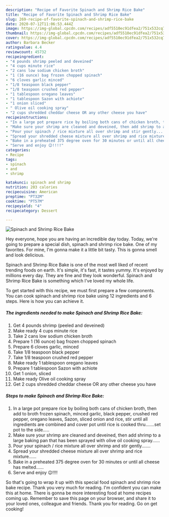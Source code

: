 ```yaml
---
description: "Recipe of Favorite Spinach and Shrimp Rice Bake"
title: "Recipe of Favorite Spinach and Shrimp Rice Bake"
slug: 269-recipe-of-favorite-spinach-and-shrimp-rice-bake
date: 2020-07-12T11:06:53.444Z
image: https://img-global.cpcdn.com/recipes/adf5510ec91dfea2/751x532cq70/spinach-and-shrimp-rice-bake-recipe-main-photo.jpg
thumbnail: https://img-global.cpcdn.com/recipes/adf5510ec91dfea2/751x532cq70/spinach-and-shrimp-rice-bake-recipe-main-photo.jpg
cover: https://img-global.cpcdn.com/recipes/adf5510ec91dfea2/751x532cq70/spinach-and-shrimp-rice-bake-recipe-main-photo.jpg
author: Barbara Becker
ratingvalue: 4.4
reviewcount: 45732
recipeingredient:
- "4 pounds shrimp peeled and deveined"
- "4 cups minute rice"
- "2 cans low sodium chicken broth"
- "1 (16 ounce) bag frozen chopped spinach"
- "6 cloves garlic minced"
- "1/8 teaspoon black pepper"
- "1/8 teaspoon crushed red pepper"
- "1 tablespoon oregano leaves"
- "1 tablespoon Sazon with achiote"
- "1 onion sliced"
- " Olive oil cooking spray"
- "2 cups shredded cheddar cheese OR any other cheese you have"
recipeinstructions:
- "In a large pot prepare rice by boiling both cans of chicken broth, then add to broth frozen spinach, minced garlic, black pepper, crushed red pepper, oregano leaves, Sazon, sliced onion and rice, stir until all ingredients are combined and cover pot until rice is cooked thru.......set pot to the side....."
- "Make sure your shrimp are cleaned and deveined, then add shrimp to a large baking pan that has been sprayed with olive oil cooking spray......"
- "Pour your spinach / rice mixture all over shrimp and stir gently......."
- "Spread your shredded cheese mixture all over shrimp and rice mixture......"
- "Bake in a preheated 375 degree oven for 30 minutes or until all cheese has melted......"
- "Serve and enjoy 😉!!!!"
categories:
- Recipe
tags:
- spinach
- and
- shrimp

katakunci: spinach and shrimp 
nutrition: 203 calories
recipecuisine: American
preptime: "PT32M"
cooktime: "PT57M"
recipeyield: "4"
recipecategory: Dessert

---
```



![Spinach and Shrimp Rice Bake](https://img-global.cpcdn.com/recipes/adf5510ec91dfea2/751x532cq70/spinach-and-shrimp-rice-bake-recipe-main-photo.jpg)

Hey everyone, hope you are having an incredible day today. Today, we're going to prepare a special dish, spinach and shrimp rice bake. One of my favorites. For mine, I'm gonna make it a little bit tasty. This is gonna smell and look delicious.



Spinach and Shrimp Rice Bake is one of the most well liked of recent trending foods on earth. It's simple, it's fast, it tastes yummy. It's enjoyed by millions every day. They are fine and they look wonderful. Spinach and Shrimp Rice Bake is something which I've loved my whole life.


To get started with this recipe, we must first prepare a few components. You can cook spinach and shrimp rice bake using 12 ingredients and 6 steps. Here is how you can achieve it.

<!--inarticleads1-->

##### The ingredients needed to make Spinach and Shrimp Rice Bake:

1. Get 4 pounds shrimp (peeled and deveined)
1. Make ready 4 cups minute rice
1. Take 2 cans low sodium chicken broth
1. Prepare 1 (16 ounce) bag frozen chopped spinach
1. Prepare 6 cloves garlic, minced
1. Take 1/8 teaspoon black pepper
1. Take 1/8 teaspoon crushed red pepper
1. Make ready 1 tablespoon oregano leaves
1. Prepare 1 tablespoon Sazon with achiote
1. Get 1 onion, sliced
1. Make ready  Olive oil cooking spray
1. Get 2 cups shredded cheddar cheese OR any other cheese you have




<!--inarticleads2-->

##### Steps to make Spinach and Shrimp Rice Bake:

1. In a large pot prepare rice by boiling both cans of chicken broth, then add to broth frozen spinach, minced garlic, black pepper, crushed red pepper, oregano leaves, Sazon, sliced onion and rice, stir until all ingredients are combined and cover pot until rice is cooked thru.......set pot to the side.....
1. Make sure your shrimp are cleaned and deveined, then add shrimp to a large baking pan that has been sprayed with olive oil cooking spray......
1. Pour your spinach / rice mixture all over shrimp and stir gently.......
1. Spread your shredded cheese mixture all over shrimp and rice mixture......
1. Bake in a preheated 375 degree oven for 30 minutes or until all cheese has melted......
1. Serve and enjoy 😉!!!!




So that's going to wrap it up with this special food spinach and shrimp rice bake recipe. Thank you very much for reading. I'm confident you can make this at home. There is gonna be more interesting food at home recipes coming up. Remember to save this page on your browser, and share it to your loved ones, colleague and friends. Thank you for reading. Go on get cooking!
